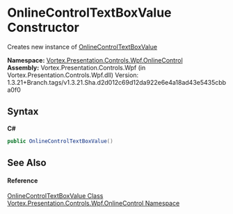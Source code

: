 # OnlineControlTextBoxValue Constructor 
 

Creates new instance of <a href="T_Vortex_Presentation_Controls_Wpf_OnlineControl_OnlineControlTextBoxValue.md">OnlineControlTextBoxValue</a>

**Namespace:**&nbsp;<a href="N_Vortex_Presentation_Controls_Wpf_OnlineControl.md">Vortex.Presentation.Controls.Wpf.OnlineControl</a><br />**Assembly:**&nbsp;Vortex.Presentation.Controls.Wpf (in Vortex.Presentation.Controls.Wpf.dll) Version: 1.3.21+Branch.tags/v1.3.21.Sha.d2d012c69d12da922e6e4a18ad43e5435cbba0f0

## Syntax

**C#**<br />
``` C#
public OnlineControlTextBoxValue()
```


## See Also


#### Reference
<a href="T_Vortex_Presentation_Controls_Wpf_OnlineControl_OnlineControlTextBoxValue.md">OnlineControlTextBoxValue Class</a><br /><a href="N_Vortex_Presentation_Controls_Wpf_OnlineControl.md">Vortex.Presentation.Controls.Wpf.OnlineControl Namespace</a><br />